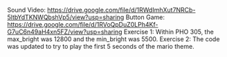 Sound Video: https://drive.google.com/file/d/1RWdImhXut7NRCb-5ltbYdTKNWQbshVp5/view?usp=sharing
Button Game: https://drive.google.com/file/d/1RVoQpDuZ0LPh4Kf-G7uC6n49aH4xn5FZ/view?usp=sharing
Exercise 1: Within PHO 305, the max_bright was 12800 and the min_bright was 5500.
Exercise 2: The code was updated to try to play the first 5 seconds of the mario theme.
